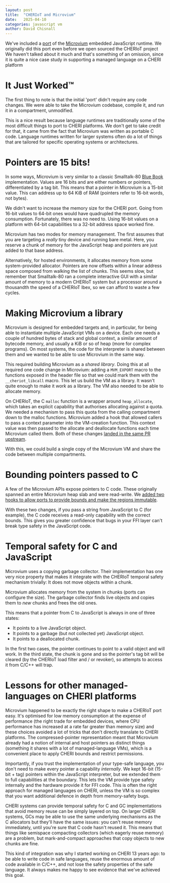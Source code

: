 ```yaml
---
layout: post
title:  "CHERIoT and Microvium"
date:   2025-04-10
categories: javascript vm
author: David Chisnall
---
```


We've included a [port](https://github.com/CHERIoT-Platform/cheriot-rtos/tree/main/sdk/include/microvium) of the [Microvium](https://microvium.com) embedded JavaScript runtime.
We originally did this port even before we open sourced the CHERIoT project
We haven't talked about it much and that's something of an omission, since it is quite a nice case study in supporting a managed language on a CHERI platform

# It Just Worked™

The first thing to note is that the initial 'port' didn't require any code changes.
We were able to take the Microvium codebase, compile it, and run it in a compartment, unmodified.

This is a nice result because language runtimes are traditionally some of the most difficult things to port to CHERI platforms.
We don't get to take credit for that, it came from the fact that Microvium was written as portable C code.
Language runtimes written for larger systems often do a lot of things that are tailored for specific operating systems or architectures.

# Pointers are 15 bits!

In some ways, Microvium is very similar to a classic Smalltalk-80 [Blue Book](http://stephane.ducasse.free.fr/FreeBooks/BlueBook/Bluebook.pdf) implementation.
Values are 16 bits and are either numbers or pointers, differentiated by a tag bit.
This means that a pointer in Microvium is a 15-bit value.
This can address up to 64 KiB of RAM (pointers refer to 16-bit words, not bytes).

We didn't want to increase the memory size for the CHERI port.
Going from 16-bit values to 64-bit ones would have quadrupled the memory consumption.
Fortunately, there was no need to.
Using 16-bit values on a platform with 64-bit capabilities to a 32-bit address space worked fine.

Microvium has two modes for memory management.
The first assumes that you are targeting a *really* tiny device and running bare metal.
Here, you reserve a chunk of memory for the JavaScript heap and pointers are just added to that base address.

Alternatively, for hosted environments, it allocates memory from some system-provided allocator.
Pointers are now offsets within a linear address space composed from walking the list of chunks.
This seems slow, but remember that Smalltalk-80 ran a complete interactive GUI with a similar amount of memory to a modern CHERIoT system but a processor around a thousandth the speed of a CHERIoT Ibex, so we can afford to waste a few cycles.

# Making Microvium a library

Microvium is designed for embedded targets and, in particular, for being able to instantiate multiple JavaScript VMs on a device.
Each one needs a couple of hundred bytes of stack and global context, a similar amount of bytecode memory, and usually a KiB or so of heap (more for complex programs).
On most systems, the code for the interpreter is shared between them and we wanted to be able to use Microvium in the same way.

This required building Microvium as a *shared library*.
Doing this at all required one code change in Microvium: adding a `MVM_EXPORT` macro to the functions exposed in the header file so that we could mark them with the `__cheriot_libcall` macro.
This let us build the VM as a library.
It wasn't quite enough to make it *work* as a library.
The VM also needed to be able to allocate memory.

On CHERIoT, the C `malloc` function is a wrapper around `heap_allocate`, which takes an explicit capability that authorises allocating against a quota.
We needed a mechanism to pass this quota from the calling compartment down to the malloc functions.
Microvium added a hook that allowed callers to pass a context parameter into the VM-creation function.
This context value was then passed to the allocate and deallocate functions each time Microvium called them.
Both of these changes [landed in the same PR upstream](https://github.com/coder-mike/microvium/pull/52).

With this, we could build a single copy of the Microvium VM and share the code between multiple compartments.

# Bounding pointers passed to C

A few of the Microvium APIs expose pointers to C code.
These originally spanned an entire Microvium heap slab and were read-write.
We [added two hooks to allow ports to provide bounds and make the regions immutable](https://github.com/coder-mike/microvium/pull/80).

With these two changes, if you pass a string from JavaScript to C (for example), the C code receives a read-only capability with the correct bounds.
This gives you greater confidence that bugs in your FFI layer can't break type safety in the JavaScript code.

# Temporal safety for C and JavaScript

Microvium uses a copying garbage collector.
Their implementation has one very nice property that makes it integrate with the CHERIoT temporal safety mechanism trivially: It does not move objects within a chunk.

Microvium allocates memory from the system in chunks (ports can configure the size).
The garbage collector finds live objects and copies them to *new* chunks and frees the old ones.

This means that a pointer from C to JavaScript is always in one of three states:

 - It points to a live JavaScript object.
 - It points to a garbage (but not collected yet) JavaScript object.
 - It points to a deallocated chunk.

In the first two cases, the pointer continues to point to a valid object and will work.
In the third state, the chunk is gone and so the pointer's tag bit will be cleared (by the CHERIoT load filter and / or revoker), so attempts to access it from C/C++ will trap.

# Lessons for other managed-languages on CHERI platforms

Microvium happened to be exactly the right shape to make a CHERIoT port easy.
It's optimised for low memory consumption at the expense of performance (the right trade for embedded devices, where CPU performance has increased at a rate far greater than memory size) and these choices avoided a lot of tricks that don't directly translate to CHERI platforms.
The compressed-pointer representation meant that Microvium already had a notion of internal and host pointers as distinct things (something it shares with a lot of managed-language VMs), which is a convenient place to apply CHERI bounds and restrict permissions.

Importantly, if you trust the implementation of your type-safe language, you don't need to make every pointer a capability *internally*.
We kept 16-bit (15-bit + tag) pointers within the JavaScript interpreter, but we extended them to full capabilities at the boundary.
This lets the VM provide type safety internally and the hardware provide it for FFI code.
This is often the right approach for managed languages on CHERI, unless the VM is so complex that you want additional defence in depth from memory-safety bugs.

CHERI systems can provide temporal safety for C and GC implementations that avoid memory reuse can be simply layered on top.
On larger CHERI systems, GCs may be able to use the same underlying mechanisms as the C allocators but they'll have the same issues: you can't reuse memory immediately, until you're sure that C code hasn't reused it.
This means that things like semispace compacting collectors (which eagerly reuse memory) are a problem, but mark-and-compact approaches that copy objects to new chunks are fine.

This kind of integration was why I started working on CHERI 13 years ago: to be able to write code in safe languages, reuse the enormous amount of code available in C/C++, and not lose the safety properties of the safe language.
It always makes me happy to see evidence that we've achieved this goal.
